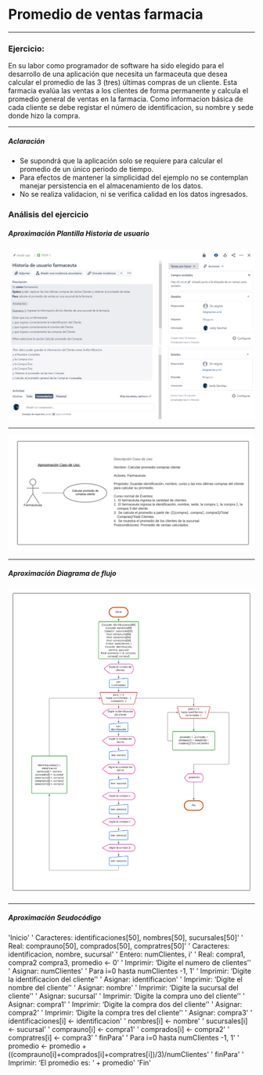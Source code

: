 # Promedio de ventas farmacia

---

### Ejercicio:
En su labor como programador de software ha sido elegido para el desarrollo de una aplicación que necesita un farmaceuta que desea calcular el promedio de las 3 (tres) últimas compras de un cliente. Esta farmacia evalúa las ventas a los clientes de forma permanente y calcula el promedio general de ventas en la farmacia. Como informacion básica de cada cliente se debe registar el número de identificacion, su nombre y sede donde hizo la compra.

---

##### Aclaración

- Se supondrá que la aplicación solo se requiere para calcular el promedio de un único periodo de tiempo.
- Para efectos de mantener la simplicidad del ejemplo no se contemplan manejar persistencia en el almacenamiento de los datos.
- No se realiza validacion, ni se verifica calidad en los datos ingresados.


### Análisis del ejercicio
##### Aproximación Plantilla Historia de usuario
![](/images/HUF1.jpg)
![](/images/HUF2.jpg)

---

![](/images/AproximacionCasoDeUso.png)

---

##### Aproximación Diagrama de flujo
![](/images/DiagramaDeFlujo.png)

---

##### Aproximación Seudocódigo

'Inicio'
'	Caracteres: identificaciones[50], nombres[50], sucursales[50]'
'	Real: comprauno[50], comprados[50], compratres[50]'
'	Caracteres: identificacion, nombre, sucursal'
'	Entero: numClientes, i'
'	Real: compra1, compra2 compra3, promedio <- 0'
'	Imprimir: ‘Digite el numero de clientes’'
'	Asignar: numClientes'
'	Para i=0 hasta numClientes -1, 1'
'	Imprimir: ‘Digite la identificacion del cliente’'
'	Asignar: identificacion'
'	Imprimir: ‘Digite el nombre del cliente’'
'	Asignar: nombre'
'	Imprimir: ‘Digite la sucursal del cliente’'
'	Asignar: sucursal'
'	Imprimir: ‘Digite la compra uno del cliente’'
'	Asignar: compra1'
'	Imprimir: ‘Digite la compra dos del cliente’'
'	Asignar: compra2'
'   Imprimir: ‘Digite la compra tres del cliente’'
'	Asignar: compra3'
'	identificaciones[i] <- identificacion'
'	nombres[i] <- nombre'
'	sucursales[i] <- sucursal'
'	comprauno[i] <- compra1'
'	comprados[i] <- compra2'
'	compratres[i] <- compra3'
'	finPara'
'	Para i=0 hasta numClientes -1, 1'
'	promedio <- promedio + ((comprauno[i]+comprados[i]+compratres[i])/3)/numClientes'
'	finPara'
'	Imprimir: ‘El promedio es: ‘ + promedio'
'Fin'


